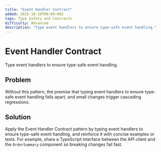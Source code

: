 ```yaml
---
title: "Event Handler Contract"
added: 2025-10-10T00:00:00Z
tags: Type Safety and Contracts
difficulty: Advanced
description: "Type event handlers to ensure type-safe event handling."
---
```

# Event Handler Contract

Type event handlers to ensure type-safe event handling.

## Problem

Without this pattern, the premise that typing event handlers to ensure type-safe event handling falls apart, and small changes trigger cascading regressions.

## Solution

Apply the Event Handler Contract pattern by typing event handlers to ensure type-safe event handling, and reinforce it with concise examples or tests. For example, share a TypeScript interface between the API client and the `OrderSummary` component so breaking changes fail fast.
